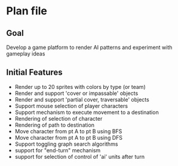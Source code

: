 ﻿# Plan file

## Goal
Develop a game platform to render AI patterns and experiment with gameplay ideas

## Initial Features
* Render up to 20 sprites with colors by type (or team)
* Render and support 'cover or impassable' objects
* Render and support 'partial cover, traversable' objects
* Support mouse selection of player characters
* Support mechanism to execute movement to a destination
* Rendering of selection of character
* Rendering of path to destination
* Move character from pt A to pt B using BFS
* Move character from pt A to pt B using DFS
* Support toggling graph search algorithms
* support for "end-turn" mechanism
* support for selection of control of 'ai' units after turn